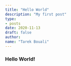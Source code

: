 ```yaml
---
title: "Hello World"
description: "My first post"
type:
- posts
date: 2020-11-13
draft: false
author:
name: "Tarek Bouali"
---
```




### Hello World!

